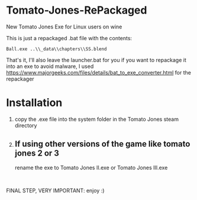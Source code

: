 # Tomato-Jones-RePackaged
New Tomato Jones Exe for Linux users on wine

This is just a repackaged .bat file with the contents:

    Ball.exe ..\\_data\\chapters\\SS.blend

That's it, I'll also leave the launcher.bat for you if you want to repackage it into an exe to avoid malware, I used https://www.majorgeeks.com/files/details/bat_to_exe_converter.html for the repackager

# Installation
1. copy the .exe file into the system folder in the Tomato Jones steam directory

2. <h2>If using other versions of the game like tomato jones 2 or 3</h2>
   rename the exe to Tomato Jones II.exe or Tomato Jones III.exe

<br>

FINAL STEP, VERY IMPORTANT: enjoy :)
